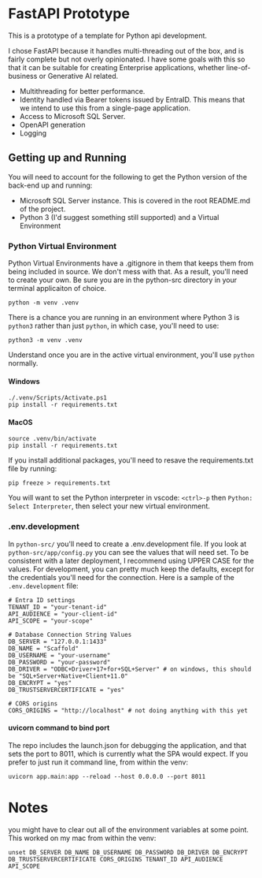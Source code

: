 # FastAPI Prototype

This is a prototype of a template for Python api development.

I chose FastAPI because it handles multi-threading out of the box, and is fairly complete but not overly opinionated. I have some goals with this so that it can be suitable for creating Enterprise applications, whether line-of-business or Generative AI related.

- Multithreading for better performance.
- Identity handled via Bearer tokens issued by EntraID. This means that we intend to use this from a single-page application.
- Access to Microsoft SQL Server.
- OpenAPI generation
- Logging

## Getting up and Running

You will need to account for the following to get the Python version of the back-end up and running:

- Microsoft SQL Server instance. This is covered in the root README.md of the project.
- Python 3 (I'd suggest something still supported) and a Virtual Environment

### Python Virtual Environment

Python Virtual Environments have a .gitignore in them that keeps them from being included in source. We don't mess with that. As a result, you'll need to create your own. Be sure you are in the python-src directory in your terminal applicaiton of choice.

```
python -m venv .venv
```

There is a chance you are running in an environment where Python 3 is `python3` rather than just `python`, in which case, you'll need to use:

```
python3 -m venv .venv
```

Understand once you are in the active virtual environment, you'll use `python` normally.

#### Windows

```
./.venv/Scripts/Activate.ps1
pip install -r requirements.txt
```

#### MacOS

```
source .venv/bin/activate
pip install -r requirements.txt
```

If you install additional packages, you'll need to resave the requirements.txt file by running:

```
pip freeze > requirements.txt
```

You will want to set the Python interpreter in vscode: `<ctrl>-p` then `Python: Select Interpreter`, then select your new virtual environment.

### .env.development

In `python-src/` you'll need to create a .env.development file. If you look at `python-src/app/config.py` you can see the values that will need set. To be consistent with a later deployment, I recommend using UPPER CASE for the values. For development, you can pretty much keep the defaults, except for the credentials you'll need for the connection. Here is a sample of the `.env.development` file:

```
# Entra ID settings
TENANT_ID = "your-tenant-id"
API_AUDIENCE = "your-client-id"
API_SCOPE = "your-scope"

# Database Connection String Values
DB_SERVER = "127.0.0.1:1433"
DB_NAME = "Scaffold"
DB_USERNAME = "your-username"
DB_PASSWORD = "your-password"
DB_DRIVER = "ODBC+Driver+17+for+SQL+Server" # on windows, this should be "SQL+Server+Native+Client+11.0"
DB_ENCRYPT = "yes"
DB_TRUSTSERVERCERTIFICATE = "yes"

# CORS origins
CORS_ORIGINS = "http://localhost" # not doing anything with this yet

```

#### uvicorn command to bind port

The repo includes the launch.json for debugging the application, and that sets the port to 8011, which is currently what the SPA would expect. If you prefer to just run it command line, from within the venv:

```
uvicorn app.main:app --reload --host 0.0.0.0 --port 8011
```

# Notes

you might have to clear out all of the environment variables at some point. This worked on my mac from within the venv:

```
unset DB_SERVER DB_NAME DB_USERNAME DB_PASSWORD DB_DRIVER DB_ENCRYPT DB_TRUSTSERVERCERTIFICATE CORS_ORIGINS TENANT_ID API_AUDIENCE API_SCOPE
```
